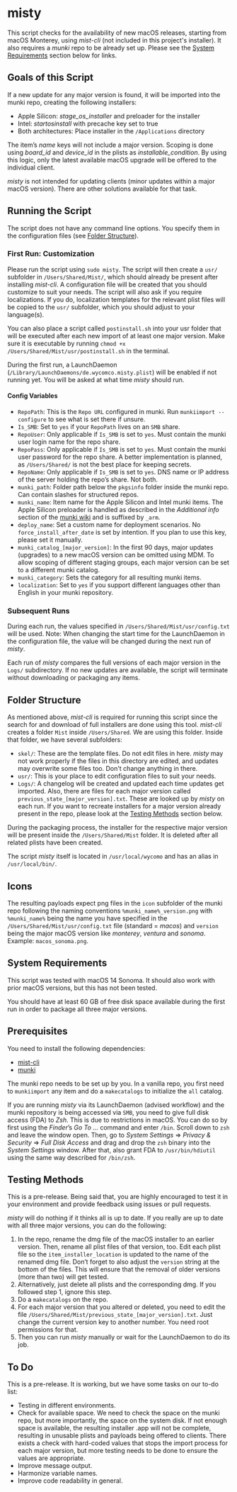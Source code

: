 # misty

This script checks for the availability of new macOS releases, starting from macOS Monterey, using *mist-cli* (not included in this project's installer). It also requires a *munki* repo to be already set up. Please see the [System Requirements](#system-requirements) section below for links.

## Goals of this Script

If a new update for any major version is found, it will be imported into the munki repo, creating the following installers:
- Apple Silicon: *stage_os_installer* and preloader for the installer
- Intel: *startosinstall* with precache key set to true
- Both architectures: Place installer in the `/Applications` directory

The item’s *name* keys will not include a major version. Scoping is done using *board_id* and *device_id* in the plists as *installable_condition*. By using this logic, only the latest available macOS upgrade will be offered to the individual client.

*misty* is not intended for updating clients (minor updates within a major macOS version). There are other solutions available for that task.

## Running the Script

The script does not have any command line options. You specify them in the configuration files (see [Folder Structure](#folder-structure)).

### First Run: Customization

Please run the script using `sudo misty`. The script will then create a `usr/` subfolder in `/Users/Shared/Mist/`, which should already be present after installing *mist-cli*. A configuration file will be created that you should customize to suit your needs. The script will also ask if you require localizations. If you do, localization templates for the relevant plist files will be copied to the `usr/` subfolder, which you should adjust to your language(s).

You can also place a script called `postinstall.sh` into your usr folder that will be executed after each new import of at least one major version. Make sure it is executable by running `chmod +x /Users/Shared/Mist/usr/postinstall.sh` in the terminal.

During the first run, a LaunchDaemon (`/Library/LaunchDaemons/de.wycomco.misty.plist`) will be enabled if not running yet. You will be asked at what time *misty* should run.

#### Config Variables

- `RepoPath`: This is the `Repo URL` configured in munki. Run `munkiimport --configure` to see what is set there if unsure.
- `Is_SMB`: Set to `yes` if your `RepoPath` lives on an `SMB` share.
- `RepoUser`: Only applicable if `Is_SMB` is set to `yes`. Must contain the munki user login name for the repo share.
- `RepoPass`: Only applicable if `Is_SMB` is set to `yes`. Must contain the munki user password for the repo share. A better implementation is planned, as `/Users/Shared/` is not the best place for keeping secrets.
- `RepoName`: Only applicable if `Is_SMB` is set to `yes`. DNS name or IP address of the server holding the repo’s share. Not both.
- `munki_path`: Folder path below the `pkgsinfo` folder inside the munki repo. Can contain slashes for structured repos.
- `munki_name`: Item name for the Apple Silicon and Intel munki items. The Apple Silicon preloader is handled as described in the *Additional info* section of the [munki wiki](https://github.com/munki/munki/wiki/Staging-macOS-Installers#additional-info) and is suffixed by `_arm`.
- `deploy_name`: Set a custom name for deployment scenarios. No `force_install_after_date` is set by intention. If you plan to use this key, please set it manually.
- `munki_catalog_[major_version]`: In the first 90 days, major updates (upgrades) to a new macOS version can be omitted using MDM. To allow scoping of different staging groups, each major version can be set to a different munki catalog.
- `munki_category`: Sets the category for all resulting munki items.
- `localization`: Set to `yes` if you support different languages other than English in your munki repository.

### Subsequent Runs

During each run, the values specified in `/Users/Shared/Mist/usr/config.txt` will be used. Note: When changing the start time for the LaunchDaemon in the configuration file, the value will be changed during the next run of *misty*.

Each run of *misty* compares the full versions of each major version in the `Logs/` subdirectory. If no new updates are available, the script will terminate without downloading or packaging any items.

## Folder Structure

As mentioned above, *mist-cli* is required for running this script since the search for and download of full installers are done using this tool. *mist-cli* creates a folder `Mist` inside `/Users/Shared`. We are using this folder. Inside that folder, we have several subfolders:

- `skel/`: These are the template files. Do not edit files in here. *misty* may not work properly if the files in this directory are edited, and updates may overwrite some files too. Don't change anything in there.
- `usr/`: This is your place to edit configuration files to suit your needs.
- `Logs/`: A changelog will be created and updated each time updates get imported. Also, there are files for each major version called `previous_state_[major_version].txt`. These are looked up by *misty* on each run. If you want to recreate installers for a major version already present in the repo, please look at the [Testing Methods](testing-methods) section below.

During the packaging process, the installer for the respective major version will be present inside the `/Users/Shared/Mist` folder. It is deleted after all related plists have been created.

The script *misty* itself is located in `/usr/local/wycomo` and has an alias in `/usr/local/bin/`.

## Icons

The resulting payloads expect png files in the `icon` subfolder of the munki repo following the naming conventions `%munki_name%_version.png` with `%munki_name%` being the name you have specified in the `/Users/Shared/Mist/usr/config.txt` file (standard = *macos*) and `version` being the major macOS version like *monterey*, *ventura* and *sonoma*. Example: `macos_sonoma.png`.

## System Requirements

This script was tested with macOS 14 Sonoma. It should also work with prior macOS versions, but this has not been tested.

You should have at least 60 GB of free disk space available during the first run in order to package all three major versions.

## Prerequisites

You need to install the following dependencies:

- [mist-cli](https://github.com/ninxsoft/mist-cli)
- [munki](https://github.com/munki/munki/)

The munki repo needs to be set up by you. In a vanilla repo, you first need to `munkiimport` any item and do a `makecatalogs` to initialize the `all` catalog.

If you are running *misty* via its LaunchDaemon (advised workflow) and the munki repository is being accessed via `SMB`, you need to give full disk access (FDA) to *Zsh*. This is due to restrictions in macOS. You can do so by first using the *Finder*’s *Go To …* command and enter `/bin`. Scroll down to `zsh` and leave the window open. Then, go to *System Settings* => *Privacy & Security* => *Full Disk Access* and drag and drop the `zsh` binary into the *System Settings* window. After that, also grant FDA to `/usr/bin/hdiutil` using the same way described for `/bin/zsh`.

## Testing Methods

This is a pre-release. Being said that, you are highly encouraged to test it in your environment and provide feedback using issues or pull requests.

*misty* will do nothing if it thinks all is up to date. If you really are up to date with all three major versions, you can do the following:

1. In the repo, rename the dmg file of the macOS installer to an earlier version. Then, rename all plist files of that version, too. Edit each plist file so the `item_installer_location` is updated to the name of the renamed dmg file. Don’t forget to also adjust the `version` string at the bottom of the files. This will ensure that the removal of older versions (more than two) will get tested.
2. Alternatively, just delete all plists and the corresponding dmg. If you followed step 1, ignore this step.
3. Do a `makecatalogs` on the repo.
4. For each major version that you altered or deleted, you need to edit the file `/Users/Shared/Mist/previous_state_[major_version].txt`. Just change the current version key to another number. You need root permissions for that.
5. Then you can run *misty* manually or wait for the LaunchDaemon to do its job.

## To Do

This is a pre-release. It is working, but we have some tasks on our to-do list:

- Testing in different environments.
- Check for available space. We need to check the space on the munki repo, but more importantly, the space on the system disk. If not enough space is available, the resulting installer .app will not be complete, resulting in unusable plists and payloads being offered to clients. There exists a check with hard-coded values that stops the import process for each major version, but more testing needs to be done to ensure the values are appropriate.
- Improve message output.
- Harmonize variable names.
- Improve code readability in general.
